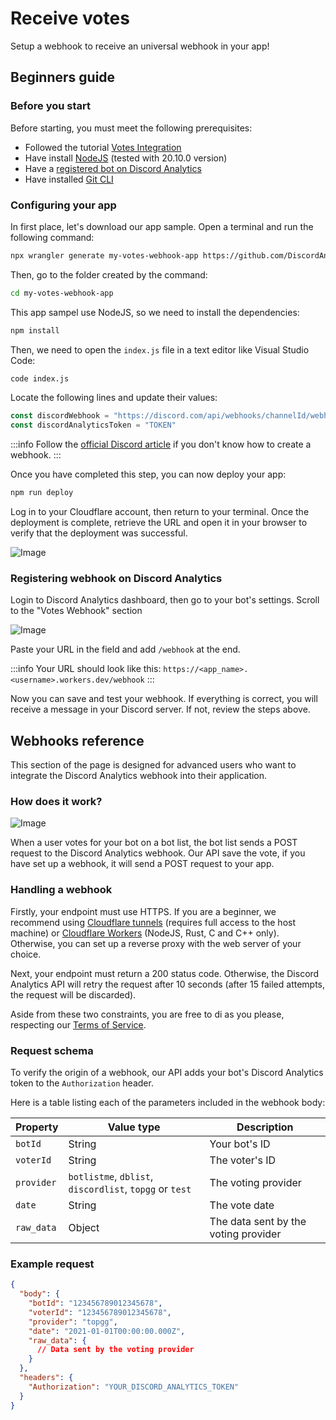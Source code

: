 # Receive votes

Setup a webhook to receive an universal webhook in your app!

## Beginners guide

### Before you start

Before starting, you must meet the following prerequisites:

* Followed the tutorial [Votes Integration](/docs/main/get-started/votes-integration)
* Have install [NodeJS](https://nodejs.org/en/download/) (tested with 20.10.0 version)
* Have a [registered bot on Discord Analytics](/docs/main/get-started/bot-registration)
* Have installed [Git CLI](https://git-scm.com/downloads)

### Configuring your app

In first place, let's download our app sample. Open a terminal and run the following command:

```bash
npx wrangler generate my-votes-webhook-app https://github.com/DiscordAnalytics/votes-webhook-example
```

Then, go to the folder created by the command:

```bash
cd my-votes-webhook-app
```

This app sampel use NodeJS, so we need to install the dependencies:

```bash
npm install
```

Then, we need to open the `index.js` file in a text editor like Visual Studio Code:

```bash
code index.js
```

Locate the following lines and update their values:

```javascript
const discordWebhook = "https://discord.com/api/webhooks/channelId/webhookToken"
const discordAnalyticsToken = "TOKEN"
```

:::info
Follow the [official Discord article](https://support.discord.com/hc/en-us/articles/228383668-Intro-to-Webhooks) if you don't know how to create a webhook.
:::

Once you have completed this step, you can now deploy your app:

```bash
npm run deploy
```

Log in to your Cloudflare account, then return to your terminal. Once the deployment is complete, retrieve the URL and open it in your browser to verify that the deployment was successful.

![Image](https://i.imgur.com/rVdqs31.png)

### Registering webhook on Discord Analytics

Login to Discord Analytics dashboard, then go to your bot's settings. Scroll to the "Votes Webhook" section

![Image](https://i.imgur.com/aP96t7G.png)

Paste your URL in the field and add `/webhook` at the end.

:::info
Your URL should look like this: `https://<app_name>.<username>.workers.dev/webhook`
:::

Now you can save and test your webhook. If everything is correct, you will receive a message in your Discord server. If not, review the steps above.

## Webhooks reference

This section of the page is designed for advanced users who want to integrate the Discord Analytics webhook into their application.

### How does it work?

![Image](https://i.imgur.com/2YDKEAI.png)

When a user votes for your bot on a bot list, the bot list sends a POST request to the Discord Analytics webhook. Our API save the vote, if you have set up a webhook, it will send a POST request to your app.

### Handling a webhook

Firstly, your endpoint must use HTTPS. If you are a beginner, we recommend using [Cloudflare tunnels](https://developers.cloudflare.com/cloudflare-one/connections/connect-networks/get-started/) (requires full access to the host machine) or [Cloudflare Workers](https://workers.cloudflare.com) (NodeJS, Rust, C and C++ only).
Otherwise, you can set up a reverse proxy with the web server of your choice.

Next, your endpoint must return a 200 status code. Otherwise, the Discord Analytics API will retry the request after 10 seconds (after 15 failed attempts, the request will be discarded).

Aside from these two constraints, you are free to di as you please, respecting our [Terms of Service](/docs/main/legals/terms-of-service).

### Request schema

To verify the origin of a webhook, our API adds your bot's Discord Analytics token to the `Authorization` header.

Here is a table listing each of the parameters included in the webhook body:

| Property   | Value type                                              | Description                          |
| ---------- | ------------------------------------------------------- | ------------------------------------ |
| `botId`    | String                                                  | Your bot's ID                        |
| `voterId`  | String                                                  | The voter's ID                       |
| `provider` | `botlistme`, `dblist`, `discordlist`, `topgg` or `test` | The voting provider                  |
| `date`     | String                                                  | The vote date                        |
| `raw_data` | Object                                                  | The data sent by the voting provider |

### Example request

```json
{
  "body": {
    "botId": "123456789012345678",
    "voterId": "123456789012345678",
    "provider": "topgg",
    "date": "2021-01-01T00:00:00.000Z",
    "raw_data": {
      // Data sent by the voting provider
    }
  },
  "headers": {
    "Authorization": "YOUR_DISCORD_ANALYTICS_TOKEN"
  }
}
```
